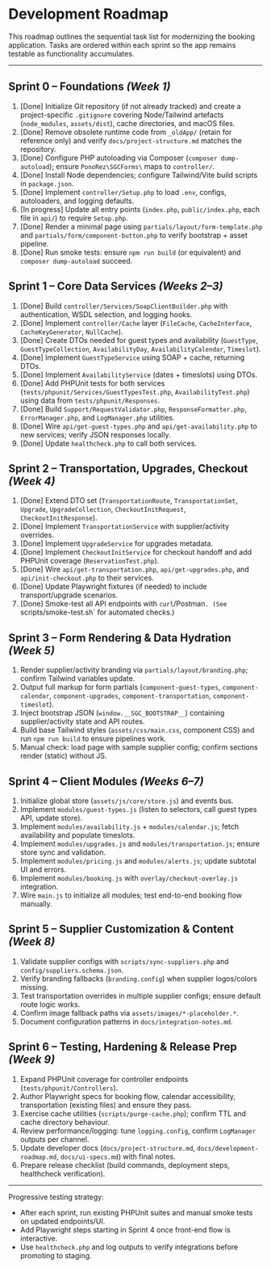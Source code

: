 # Development Roadmap

This roadmap outlines the sequential task list for modernizing the booking application. Tasks are ordered within each sprint so the app remains testable as functionality accumulates.

---

## Sprint 0 – Foundations _(Week 1)_
1. [Done] Initialize Git repository (if not already tracked) and create a project-specific `.gitignore` covering Node/Tailwind artefacts (`node_modules`, `assets/dist`), cache directories, and macOS files.
2. [Done] Remove obsolete runtime code from `_oldApp/` (retain for reference only) and verify `docs/project-structure.md` matches the repository.
3. [Done] Configure PHP autoloading via Composer (`composer dump-autoload`); ensure `PonoRez\SGCForms\` maps to `controller/`.
4. [Done] Install Node dependencies; configure Tailwind/Vite build scripts in `package.json`.
5. [Done] Implement `controller/Setup.php` to load `.env`, configs, autoloaders, and logging defaults.
6. [In progress] Update all entry points (`index.php`, `public/index.php`, each file in `api/`) to require `Setup.php`.
7. [Done] Render a minimal page using `partials/layout/form-template.php` and `partials/form/component-button.php` to verify bootstrap + asset pipeline.
8. [Done] Run smoke tests: ensure `npm run build` (or equivalent) and `composer dump-autoload` succeed.

## Sprint 1 – Core Data Services _(Weeks 2–3)_
1. [Done] Build `controller/Services/SoapClientBuilder.php` with authentication, WSDL selection, and logging hooks.
2. [Done] Implement `controller/Cache` layer (`FileCache`, `CacheInterface`, `CacheKeyGenerator`, `NullCache`).
3. [Done] Create DTOs needed for guest types and availability (`GuestType`, `GuestTypeCollection`, `AvailabilityDay`, `AvailabilityCalendar`, `Timeslot`).
4. [Done] Implement `GuestTypeService` using SOAP + cache, returning DTOs.
5. [Done] Implement `AvailabilityService` (dates + timeslots) using DTOs.
6. [Done] Add PHPUnit tests for both services (`tests/phpunit/Services/GuestTypesTest.php`, `AvailabilityTest.php`) using data from `tests/phpunit/Responses`.
7. [Done] Build `Support/RequestValidator.php`, `ResponseFormatter.php`, `ErrorManager.php`, and `LogManager.php` utilities.
8. [Done] Wire `api/get-guest-types.php` and `api/get-availability.php` to new services; verify JSON responses locally.
9. [Done] Update `healthcheck.php` to call both services.

## Sprint 2 – Transportation, Upgrades, Checkout _(Week 4)_
1. [Done] Extend DTO set (`TransportationRoute`, `TransportationSet`, `Upgrade`, `UpgradeCollection`, `CheckoutInitRequest`, `CheckoutInitResponse`).
2. [Done] Implement `TransportationService` with supplier/activity overrides.
3. [Done] Implement `UpgradeService` for upgrades metadata.
4. [Done] Implement `CheckoutInitService` for checkout handoff and add PHPUnit coverage (`ReservationTest.php`).
5. [Done] Wire `api/get-transportation.php`, `api/get-upgrades.php`, and `api/init-checkout.php` to their services.
6. [Done] Update Playwright fixtures (if needed) to include transport/upgrade scenarios.
7. [Done] Smoke-test all API endpoints with `curl`/Postman`. (See `scripts/smoke-test.sh` for automated checks.)

## Sprint 3 – Form Rendering & Data Hydration _(Week 5)_
1. Render supplier/activity branding via `partials/layout/branding.php`; confirm Tailwind variables update.
2. Output full markup for form partials (`component-guest-types`, `component-calendar`, `component-upgrades`, `component-transportation`, `component-timeslot`).
3. Inject bootstrap JSON (`window.__SGC_BOOTSTRAP__`) containing supplier/activity state and API routes.
4. Build base Tailwind styles (`assets/css/main.css`, component CSS) and run `npm run build` to ensure pipelines work.
5. Manual check: load page with sample supplier config; confirm sections render (static) without JS.

## Sprint 4 – Client Modules _(Weeks 6–7)_
1. Initialize global store (`assets/js/core/store.js`) and events bus.
2. Implement `modules/guest-types.js` (listen to selectors, call guest types API, update store).
3. Implement `modules/availability.js` + `modules/calendar.js`; fetch availability and populate timeslots.
4. Implement `modules/upgrades.js` and `modules/transportation.js`; ensure store sync and validation.
5. Implement `modules/pricing.js` and `modules/alerts.js`; update subtotal UI and errors.
6. Implement `modules/booking.js` with `overlay/checkout-overlay.js` integration.
7. Wire `main.js` to initialize all modules; test end-to-end booking flow manually.

## Sprint 5 – Supplier Customization & Content _(Week 8)_
1. Validate supplier configs with `scripts/sync-suppliers.php` and `config/suppliers.schema.json`.
2. Verify branding fallbacks (`branding.config`) when supplier logos/colors missing.
3. Test transportation overrides in multiple supplier configs; ensure default route logic works.
4. Confirm image fallback paths via `assets/images/*-placeholder.*`.
5. Document configuration patterns in `docs/integration-notes.md`.

## Sprint 6 – Testing, Hardening & Release Prep _(Week 9)_
1. Expand PHPUnit coverage for controller endpoints (`tests/phpunit/Controllers`).
2. Author Playwright specs for booking flow, calendar accessibility, transportation (existing files) and ensure they pass.
3. Exercise cache utilities (`scripts/purge-cache.php`); confirm TTL and cache directory behaviour.
4. Review performance/logging: tune `logging.config`, confirm `LogManager` outputs per channel.
5. Update developer docs (`docs/project-structure.md`, `docs/development-roadmap.md`, `docs/ui-specs.md`) with final notes.
6. Prepare release checklist (build commands, deployment steps, healthcheck verification).

---

Progressive testing strategy:
- After each sprint, run existing PHPUnit suites and manual smoke tests on updated endpoints/UI.
- Add Playwright steps starting in Sprint 4 once front-end flow is interactive.
- Use `healthcheck.php` and log outputs to verify integrations before promoting to staging.

